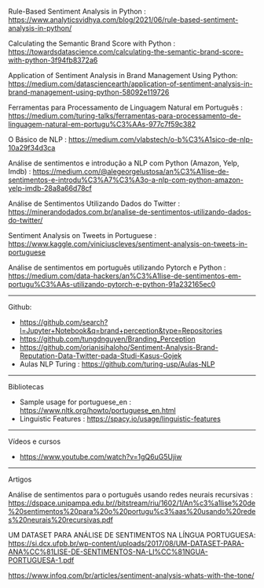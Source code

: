 Rule-Based Sentiment Analysis in Python : https://www.analyticsvidhya.com/blog/2021/06/rule-based-sentiment-analysis-in-python/

Calculating the Semantic Brand Score with Python : https://towardsdatascience.com/calculating-the-semantic-brand-score-with-python-3f94fb8372a6

Application of Sentiment Analysis in Brand Management Using Python: https://medium.com/datasciencearth/application-of-sentiment-analysis-in-brand-management-using-python-58092e119726


Ferramentas para Processamento de Linguagem Natural em Português : https://medium.com/turing-talks/ferramentas-para-processamento-de-linguagem-natural-em-portugu%C3%AAs-977c7f59c382

O Básico de NLP : https://medium.com/vlabstech/o-b%C3%A1sico-de-nlp-10a29f34d3ca

Análise de sentimentos e introdução a NLP com Python (Amazon, Yelp, Imdb) : https://medium.com/@alegeorgelustosa/an%C3%A1lise-de-sentimentos-e-introdu%C3%A7%C3%A3o-a-nlp-com-python-amazon-yelp-imdb-28a8a66d78cf 

Análise de Sentimentos Utilizando Dados do Twitter :  https://minerandodados.com.br/analise-de-sentimentos-utilizando-dados-do-twitter/ 


Sentiment Analysis on Tweets in Portuguese : https://www.kaggle.com/viniciuscleves/sentiment-analysis-on-tweets-in-portuguese 


Análise de sentimentos em português utilizando Pytorch e Python :  https://medium.com/data-hackers/an%C3%A1lise-de-sentimentos-em-portugu%C3%AAs-utilizando-pytorch-e-python-91a232165ec0 





----
Github:
* https://github.com/search?l=Jupyter+Notebook&q=brand+perception&type=Repositories
* https://github.com/tungdnguyen/Branding_Perception
* https://github.com/orianisihaloho/Sentiment-Analysis-Brand-Reputation-Data-Twitter-pada-Studi-Kasus-Gojek
* Aulas NLP Turing : https://github.com/turing-usp/Aulas-NLP 


----
Bibliotecas 

* Sample usage for portuguese_en : https://www.nltk.org/howto/portuguese_en.html 
* Linguistic Features : https://spacy.io/usage/linguistic-features 

----

Vídeos e cursos

* https://www.youtube.com/watch?v=1gQ6uG5Ujiw 


---- 
Artigos

Análise de sentimentos para o português usando redes neurais recursivas : https://dspace.unipampa.edu.br//bitstream/riu/1602/1/An%c3%a1lise%20de%20sentimentos%20para%20o%20portugu%c3%aas%20usando%20redes%20neurais%20recursivas.pdf 

UM DATASET PARA ANÁLISE DE SENTIMENTOS NA LÍNGUA PORTUGUESA: https://si.dcx.ufpb.br/wp-content/uploads/2017/08/UM-DATASET-PARA-ANA%CC%81LISE-DE-SENTIMENTOS-NA-LI%CC%81NGUA-PORTUGUESA-1.pdf 

https://www.infoq.com/br/articles/sentiment-analysis-whats-with-the-tone/ 